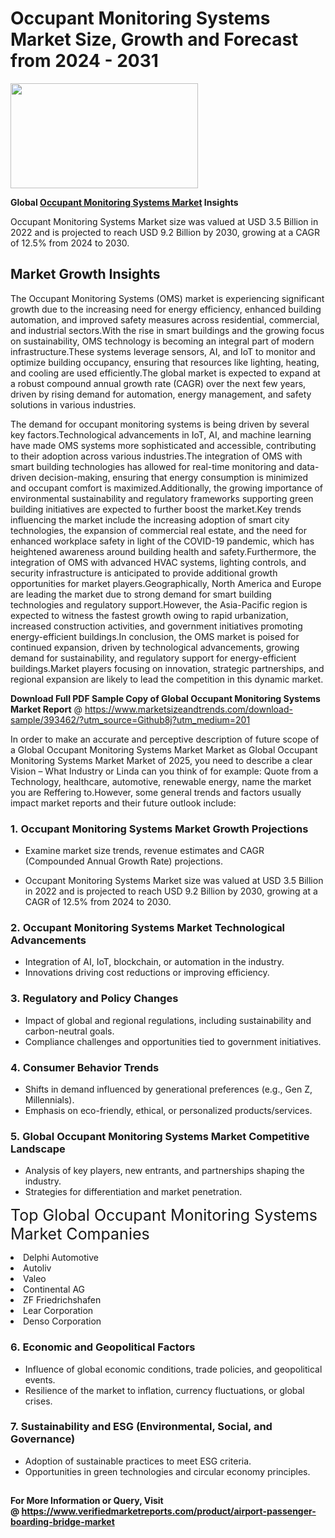 <H1>Occupant Monitoring Systems Market Size, Growth and Forecast from 2024 - 2031</H1><img class="aligncenter size-medium wp-image-584254" src="https://thirdeyenews.in/wp-content/uploads/2024/09/Global-Market-Research-300x168.jpeg" alt="" width="300" height="168" /><p><strong>Global&nbsp;<a href="https://www.marketsizeandtrends.com/download-sample/393462/?utm_source=Github8j?utm_medium=201">Occupant Monitoring Systems Market</a> Insights</strong></p><p>Occupant Monitoring Systems Market size was valued at USD 3.5 Billion in 2022 and is projected to reach USD 9.2 Billion by 2030, growing at a CAGR of 12.5% from 2024 to 2030.</p><p><h2>Market Growth Insights</h2> <p>The Occupant Monitoring Systems (OMS) market is experiencing significant growth due to the increasing need for energy efficiency, enhanced building automation, and improved safety measures across residential, commercial, and industrial sectors.With the rise in smart buildings and the growing focus on sustainability, OMS technology is becoming an integral part of modern infrastructure.These systems leverage sensors, AI, and IoT to monitor and optimize building occupancy, ensuring that resources like lighting, heating, and cooling are used efficiently.The global market is expected to expand at a robust compound annual growth rate (CAGR) over the next few years, driven by rising demand for automation, energy management, and safety solutions in various industries.</p> <p>The demand for occupant monitoring systems is being driven by several key factors.Technological advancements in IoT, AI, and machine learning have made OMS systems more sophisticated and accessible, contributing to their adoption across various industries.The integration of OMS with smart building technologies has allowed for real-time monitoring and data-driven decision-making, ensuring that energy consumption is minimized and occupant comfort is maximized.Additionally, the growing importance of environmental sustainability and regulatory frameworks supporting green building initiatives are expected to further boost the market.Key trends influencing the market include the increasing adoption of smart city technologies, the expansion of commercial real estate, and the need for enhanced workplace safety in light of the COVID-19 pandemic, which has heightened awareness around building health and safety.Furthermore, the integration of OMS with advanced HVAC systems, lighting controls, and security infrastructure is anticipated to provide additional growth opportunities for market players.Geographically, North America and Europe are leading the market due to strong demand for smart building technologies and regulatory support.However, the Asia-Pacific region is expected to witness the fastest growth owing to rapid urbanization, increased construction activities, and government initiatives promoting energy-efficient buildings.In conclusion, the OMS market is poised for continued expansion, driven by technological advancements, growing demand for sustainability, and regulatory support for energy-efficient buildings.Market players focusing on innovation, strategic partnerships, and regional expansion are likely to lead the competition in this dynamic market.</p> <p><span class=""><strong>Download Full PDF Sample Copy of Global Occupant Monitoring Systems Market Report</strong> @ <a href="https://www.marketsizeandtrends.com/download-sample/393462/?utm_source=Github8j?utm_medium=201" target="_blank">https://www.marketsizeandtrends.com/download-sample/393462/?utm_source=Github8j?utm_medium=201</a></span></p><p>In order to make an accurate and perceptive description of future scope of a Global&nbsp;Occupant Monitoring Systems Market Market as Global&nbsp;Occupant Monitoring Systems Market Market of 2025, you need to describe a clear Vision &ndash; What Industry or Linda can you think of for example: Quote from a Technology, healthcare, automotive, renewable energy, name the market you are Reffering to.However, some general trends and factors usually impact market reports and their future outlook include:</p><h3>1.&nbsp;<strong>Occupant Monitoring Systems Market Growth Projections</strong></h3><ul><li>Examine market size trends, revenue estimates and CAGR (Compounded Annual Growth Rate) projections.</li><li><p>Occupant Monitoring Systems Market size was valued at USD 3.5 Billion in 2022 and is projected to reach USD 9.2 Billion by 2030, growing at a CAGR of 12.5% from 2024 to 2030.</p></li></ul><h3>2.&nbsp;<strong>Occupant Monitoring Systems Market Technological Advancements</strong></h3><ul><li>Integration of AI, IoT, blockchain, or automation in the industry.</li><li>Innovations driving cost reductions or improving efficiency.</li></ul><h3>3.&nbsp;<strong>Regulatory and Policy Changes</strong></h3><ul><li>Impact of global and regional regulations, including sustainability and carbon-neutral goals.</li><li>Compliance challenges and opportunities tied to government initiatives.</li></ul><h3>4.&nbsp;<strong>Consumer Behavior Trends</strong></h3><ul><li>Shifts in demand influenced by generational preferences (e.g., Gen Z, Millennials).</li><li>Emphasis on eco-friendly, ethical, or personalized products/services.</li></ul><h3>5.&nbsp;<strong>Global Occupant Monitoring Systems Market Competitive Landscape</strong></h3><ul><li>Analysis of key players, new entrants, and partnerships shaping the industry.</li><li>Strategies for differentiation and market penetration.</li></ul><p data-pm-slice="1 1 []"><span style="color: inherit; font-family: inherit; font-size: 25px;">Top Global Occupant Monitoring Systems Market Companies</span></p><div class="" data-test-id=""><p><li>Delphi Automotive</li><li> Autoliv</li><li> Valeo</li><li> Continental AG</li><li> ZF Friedrichshafen</li><li> Lear Corporation</li><li> Denso Corporation</li></p></div><h3>6.&nbsp;<strong>Economic and Geopolitical Factors</strong></h3><ul><li>Influence of global economic conditions, trade policies, and geopolitical events.</li><li>Resilience of the market to inflation, currency fluctuations, or global crises.</li></ul><h3>7.&nbsp;<strong>Sustainability and ESG (Environmental, Social, and Governance)</strong></h3><ul><li>Adoption of sustainable practices to meet ESG criteria.</li><li>Opportunities in green technologies and circular economy principles.</li></ul><h2><strong style="font-size: 14px;">For More Information or Query, Visit @&nbsp;</strong><a style="background-color: #ffffff; font-size: 14px;" href="https://www.marketsizeandtrends.com/report/occupant-monitoring-systems-market/" target="_blank">https://www.verifiedmarketreports.com/product/airport-passenger-boarding-bridge-market</a></h2>